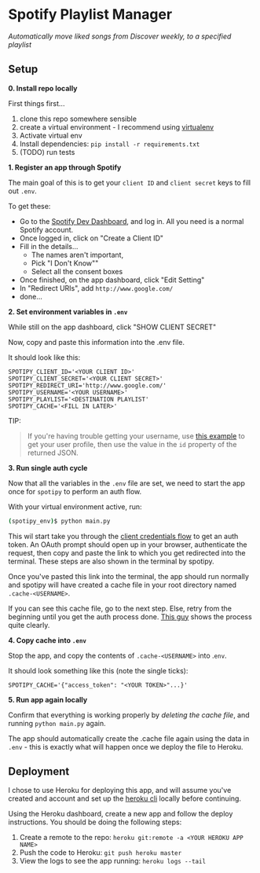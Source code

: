 # Spotify Playlist Manager

_Automatically move liked songs from Discover weekly, to a specified playlist_

## Setup

**0. Install repo locally**

First things first...
1. clone this repo somewhere sensible
2. create a virtual environment - I recommend using [virtualenv](https://virtualenv.pypa.io/en/latest/)
3. Activate virtual env
4. Install dependencies: `pip install -r requirements.txt`
5. (TODO) run tests

**1. Register an app through Spotify**

The main goal of this is to get your `client ID` and `client secret` keys to fill out `.env`.

To get these:
* Go to the [Spotify Dev Dashboard](https://developer.spotify.com/dashboard/), and log in. All you need is a normal Spotify account. 
* Once logged in, click on "Create a Client ID"
* Fill in the details...
    - The names aren't important,
    - Pick "I Don't Know""
    - Select all the consent boxes
* Once finished, on the app dashboard, click "Edit Setting"
* In "Redirect URIs", add `http://www.google.com/`
* done...

**2. Set environment variables in `.env`**

While still on the app dashboard, click "SHOW CLIENT SECRET"

Now, copy and paste this information into the .env file. 

It should look like this:
```.env
SPOTIPY_CLIENT_ID='<YOUR CLIENT ID>'
SPOTIPY_CLIENT_SECRET='<YOUR CLIENT SECRET>'
SPOTIPY_REDIRECT_URI='http://www.google.com/'
SPOTIPY_USERNAME='<YOUR USERNAME>'
SPOTIPY_PLAYLIST='<DESTINATION PLAYLIST'
SPOTIPY_CACHE='<FILL IN LATER>'
```


TIP:
>If you're having trouble getting your username, use [this example](https://developer.spotify.com/console/get-current-user/) to get your user profile, then use the value in the `id` property of the returned JSON.


**3. Run single auth cycle**

Now that all the variables in the `.env` file are set, we need to start the app once for `spotipy` to perform an auth flow. 

With your virtual environment active, run:
```bash
(spotipy_env)$ python main.py
```

This wil start take you through the [client credentials flow](https://spotipy.readthedocs.io/en/latest/#authorization-code-flow) to get an auth token. An OAuth prompt should open up in your browser, authenticate the request, then copy and paste the link to which you get redirected into the terminal. These steps are also shown in the terminal by spotipy.

Once you've pasted this link into the terminal, the app should run normally and spotipy will have created a cache file in your root directory named `.cache-<USERNAME>`. 

If you can see this cache file, go to the next step. Else, retry from the beginning until you get the auth process done. [This guy](https://www.youtube.com/watch?v=tmt5SdvTqUI) shows the process quite clearly. 

**4. Copy cache into `.env`**

Stop the app, and copy the contents of `.cache-<USERNAME>` into .`env`.

It should look something like this (note the single ticks):

```.env
SPOTIPY_CACHE='{"access_token": "<YOUR TOKEN>"...}'
```

**5. Run app again locally**

Confirm that everything is working properly by _deleting the cache file_, and running `python main.py` again. 

The app should automatically create the .cache file again using the data in `.env` - this is exactly what will happen once we deploy the file to Heroku.

## Deployment

I chose to use Heroku for deploying this app, and will assume you've created and account and set up the [heroku cli](https://devcenter.heroku.com/articles/heroku-cli) locally before continuing. 

Using the Heroku dashboard, create a new app and follow the deploy instructions. You should be doing the following steps:

1. Create a remote to the repo: `heroku git:remote -a <YOUR HEROKU APP NAME>`
2. Push the code to Heroku: `git push heroku master`
3. View the logs to see the app running: `heroku logs --tail`